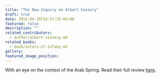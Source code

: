 ```yaml
---
title: "The New Inquiry on Albert Cossery"
draft: true
date: 2012-04-16T14:57:25-04:00
featured: false
description: ""
related_contributors:
  - author/albert-cossery.md
related_books:
  - book/colors-of-infamy.md
gallery:
featured_image_position: 
---
```


With an eye on the context of the Arab Spring. Read their full review [here](http://thenewinquiry.com/essays/revolutionary-laughter/). 

